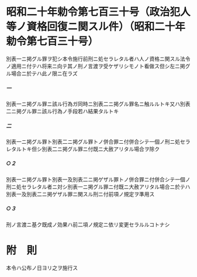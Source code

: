 # 昭和二十年勅令第七百三十号（政治犯人等ノ資格回復ニ関スル件）（昭和二十年勅令第七百三十号）
別表一ニ掲グル罪ヲ犯シ本令施行前刑ニ処セラレタル者ハ人ノ資格ニ関スル法令ノ適用ニ付テハ将来ニ向テ其ノ刑ノ言渡ヲ受ケザリシモノト看做ス但シ左ニ掲グル場合ニ於テハ此ノ限ニ在ラズ
##### 一
別表一ニ掲グル罪ニ該ル行為ガ同時ニ別表二ニ掲グル罪名ニ触ルルトキ又ハ別表二ニ掲グル罪ニ該ル行為ノ手段若ハ結果タルトキ
##### 二
別表一ニ掲グル罪ト別表二ニ掲グル罪トノ併合罪ニ付併合シテ一個ノ刑ニ処セラレタルトキ但シ別表二ニ掲グル罪ニ付既ニ大赦アリタル場合ヲ除ク
##### ○２
別表一ニ掲グル罪ト別表一及別表二ニ掲ゲザル罪トノ併合罪ニ付併合シテ一個ノ刑ニ処セラレタル者ニ対シ別表一ニ掲グル罪ニ付既ニ大赦アリタル場合ニ於テハ別表一及別表二ニ掲ゲザル罪ニ関スル刑ニ付前項ノ規定ヲ準用ス
##### ○３
刑ノ言渡ニ基ク既成ノ効果ハ前二項ノ規定ニ依リ変更セラルルコトナシ
# 附　則
本令ハ公布ノ日ヨリ之ヲ施行ス
